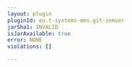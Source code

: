 ```yaml
---
layout: plugin
pluginId: eu.t-systems-mms.git-semver
jarSha1: INVALID
isJarAvailable: true
error: NONE
violations: []

---
```

